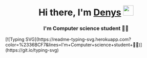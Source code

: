 <h1 align="center">Hi there, I'm <a href="https://daniilshat.ru/" target="_blank">Denys</a> 
<img src="https://github.com/blackcater/blackcater/raw/main/images/Hi.gif" height="32"/></h1>
<h3 align="center">I'm Computer science student 💙💛</h3>
[![Typing SVG](https://readme-typing-svg.herokuapp.com?color=%2336BCF7&lines=I'm+Computer+science+student+💙💛)](https://git.io/typing-svg)
